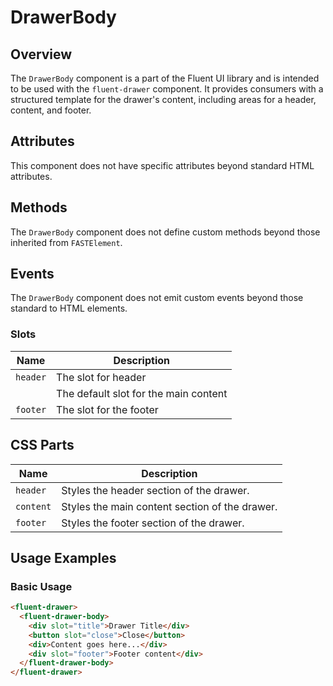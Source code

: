 # DrawerBody

## Overview

The `DrawerBody` component is a part of the Fluent UI library and is intended to be used with the `fluent-drawer` component. It provides consumers with a structured template for the drawer's content, including areas for a header, content, and footer.

## Attributes

This component does not have specific attributes beyond standard HTML attributes.

## Methods

The `DrawerBody` component does not define custom methods beyond those inherited from `FASTElement`.

## Events

The `DrawerBody` component does not emit custom events beyond those standard to HTML elements.

### **Slots**

| Name     | Description                           |
| -------- | ------------------------------------- |
| `header` | The slot for header                   |
|          | The default slot for the main content |
| `footer` | The slot for the footer               |

## CSS Parts

| Name      | Description                                    |
| --------- | ---------------------------------------------- |
| `header`  | Styles the header section of the drawer.       |
| `content` | Styles the main content section of the drawer. |
| `footer`  | Styles the footer section of the drawer.       |

## Usage Examples

### Basic Usage

```html
<fluent-drawer>
  <fluent-drawer-body>
    <div slot="title">Drawer Title</div>
    <button slot="close">Close</button>
    <div>Content goes here...</div>
    <div slot="footer">Footer content</div>
  </fluent-drawer-body>
</fluent-drawer>
```
